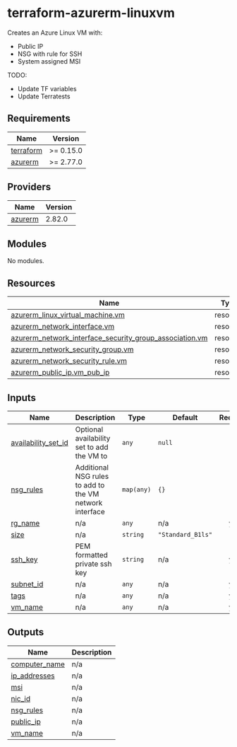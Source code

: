 # terraform-azurerm-linuxvm

Creates an Azure Linux VM with:
* Public IP
* NSG with rule for SSH
* System assigned MSI

TODO:
* Update TF variables
* Update Terratests

<!-- BEGIN_TF_DOCS -->
## Requirements

| Name | Version |
|------|---------|
| <a name="requirement_terraform"></a> [terraform](#requirement\_terraform) | >= 0.15.0 |
| <a name="requirement_azurerm"></a> [azurerm](#requirement\_azurerm) | >= 2.77.0 |

## Providers

| Name | Version |
|------|---------|
| <a name="provider_azurerm"></a> [azurerm](#provider\_azurerm) | 2.82.0 |

## Modules

No modules.

## Resources

| Name | Type |
|------|------|
| [azurerm_linux_virtual_machine.vm](https://registry.terraform.io/providers/hashicorp/azurerm/latest/docs/resources/linux_virtual_machine) | resource |
| [azurerm_network_interface.vm](https://registry.terraform.io/providers/hashicorp/azurerm/latest/docs/resources/network_interface) | resource |
| [azurerm_network_interface_security_group_association.vm](https://registry.terraform.io/providers/hashicorp/azurerm/latest/docs/resources/network_interface_security_group_association) | resource |
| [azurerm_network_security_group.vm](https://registry.terraform.io/providers/hashicorp/azurerm/latest/docs/resources/network_security_group) | resource |
| [azurerm_network_security_rule.vm](https://registry.terraform.io/providers/hashicorp/azurerm/latest/docs/resources/network_security_rule) | resource |
| [azurerm_public_ip.vm_pub_ip](https://registry.terraform.io/providers/hashicorp/azurerm/latest/docs/resources/public_ip) | resource |

## Inputs

| Name | Description | Type | Default | Required |
|------|-------------|------|---------|:--------:|
| <a name="input_availability_set_id"></a> [availability\_set\_id](#input\_availability\_set\_id) | Optional availability set to add the VM to | `any` | `null` | no |
| <a name="input_nsg_rules"></a> [nsg\_rules](#input\_nsg\_rules) | Additional NSG rules to add to the VM network interface | `map(any)` | `{}` | no |
| <a name="input_rg_name"></a> [rg\_name](#input\_rg\_name) | n/a | `any` | n/a | yes |
| <a name="input_size"></a> [size](#input\_size) | n/a | `string` | `"Standard_B1ls"` | no |
| <a name="input_ssh_key"></a> [ssh\_key](#input\_ssh\_key) | PEM formatted private ssh key | `string` | n/a | yes |
| <a name="input_subnet_id"></a> [subnet\_id](#input\_subnet\_id) | n/a | `any` | n/a | yes |
| <a name="input_tags"></a> [tags](#input\_tags) | n/a | `any` | n/a | yes |
| <a name="input_vm_name"></a> [vm\_name](#input\_vm\_name) | n/a | `any` | n/a | yes |

## Outputs

| Name | Description |
|------|-------------|
| <a name="output_computer_name"></a> [computer\_name](#output\_computer\_name) | n/a |
| <a name="output_ip_addresses"></a> [ip\_addresses](#output\_ip\_addresses) | n/a |
| <a name="output_msi"></a> [msi](#output\_msi) | n/a |
| <a name="output_nic_id"></a> [nic\_id](#output\_nic\_id) | n/a |
| <a name="output_nsg_rules"></a> [nsg\_rules](#output\_nsg\_rules) | n/a |
| <a name="output_public_ip"></a> [public\_ip](#output\_public\_ip) | n/a |
| <a name="output_vm_name"></a> [vm\_name](#output\_vm\_name) | n/a |
<!-- END_TF_DOCS -->
